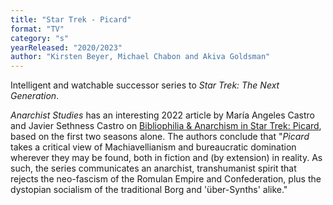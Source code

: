 ```yaml
---
title: "Star Trek - Picard"
format: "TV"
category: "s"
yearReleased: "2020/2023"
author: "Kirsten Beyer, Michael Chabon and Akiva Goldsman"
---
```

Intelligent and watchable successor series to _Star Trek: The Next Generation_.

_Anarchist Studies_ has an interesting 2022 article by María Angeles Castro and Javier Sethness Castro on
<a href="https://anarchiststudies.org/castro_picard/">Bibliophilia & Anarchism in Star Trek: Picard</a>, based on the first two seasons alone. The authors conclude that
"_Picard_ takes a critical view of Machiavellianism and bureaucratic domination wherever they may be found, both in fiction and (by extension) in reality. As such, the series communicates an anarchist, transhumanist spirit that rejects the neo-fascism of the Romulan Empire and Confederation, plus the dystopian socialism of the traditional Borg and 'über-Synths' alike."

